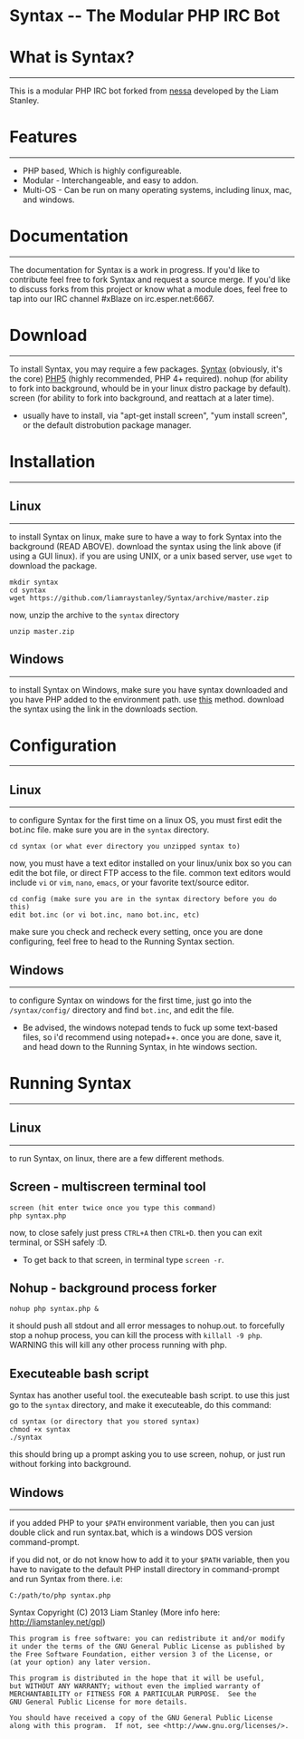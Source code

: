 Syntax -- The Modular PHP IRC Bot
=================================

What is Syntax?
===============
_______________
This is a modular PHP IRC bot forked from [nessa](http://github.com/gluxon/nessa) developed by the Liam Stanley.

Features
========
________
- PHP based, Which is highly configureable.
- Modular - Interchangeable, and easy to addon.
- Multi-OS - Can be run on many operating systems, including linux, mac, and windows.

Documentation
=============
_____________
The documentation for Syntax is a work in progress. If you'd like to contribute feel free to fork Syntax and request a source merge.
If you'd like to discuss forks from this project or know what a module does, feel free to tap into our IRC channel #xBlaze on irc.esper.net:6667.

Download
========
________
To install Syntax, you may require a few packages.
[Syntax](https://github.com/liamraystanley/Syntax/archive/master.zip) (obviously, it's the core)
[PHP5](http://us.php.net/downloads.php) (highly recommended, PHP 4+ required).
nohup (for ability to fork into background, whould be in your linux distro package by default).
screen (for ability to fork into background, and reattach at a later time).
- usually have to install, via "apt-get install screen", "yum install screen", or the default distrobution package manager.

Installation
============
____________

Linux
-----
_____

to install Syntax on linux, make sure to have a way to fork Syntax into the background (READ ABOVE).
download the syntax using the link above (if using a GUI linux). if you are using UNIX, or a unix based server, use `wget` to download the package.

    mkdir syntax
	cd syntax
	wget https://github.com/liamraystanley/Syntax/archive/master.zip

now, unzip the archive to the `syntax` directory

    unzip master.zip


Windows
-------
_______

to install Syntax on Windows, make sure you have syntax downloaded and you have PHP added to the environment path. use [this](http://www.php.net/manual/en/faq.installation.php#faq.installation.addtopath) method.
download the syntax using the link in the downloads section.

Configuration
=============
_____________

Linux
-----
_____

to configure Syntax for the first time on a linux OS, you must first edit the bot.inc file. make sure you are in the `syntax` directory.

    cd syntax (or what ever directory you unzipped syntax to)

now, you must have a text editor installed on your linux/unix box so you can edit the bot file, or direct FTP access to the file. common text editors would include `vi` or `vim`, `nano`, `emacs`, or your favorite text/source editor.

    cd config (make sure you are in the syntax directory before you do this)
	edit bot.inc (or vi bot.inc, nano bot.inc, etc)

make sure you check and recheck every setting, once you are done configuring, feel free to head to the Running Syntax section.

Windows
-------
_______

to configure Syntax on windows for the first time, just go into the `/syntax/config/` directory and find `bot.inc`, and edit  the file.
- Be advised, the windows notepad tends to fuck up some text-based files, so i'd recommend using notepad++. once you are done, save it, and head down to the Running Syntax, in hte windows section.


Running Syntax
===============
_______________

Linux
-----
_____
to run Syntax, on linux, there are a few different methods.

Screen - multiscreen terminal tool
----------------------------------

    screen (hit enter twice once you type this command)
	php syntax.php

now, to close safely just press `CTRL+A` then `CTRL+D`. then you can exit terminal, or SSH safely :D.
- To get back to that screen, in terminal type `screen -r`.

Nohup - background process forker
---------------------------------

    nohup php syntax.php &

it should push all stdout and all error messages to nohup.out. to forcefully stop a nohup process, you can kill the process with `killall -9 php`. WARNING this will kill any other process running with php.

Executeable bash script
----------------------

Syntax has another useful tool. the executeable bash script.
to use this just go to the `syntax` directory, and make it executeable, do this command:

    cd syntax (or directory that you stored syntax)
	chmod +x syntax
	./syntax

this should bring up a prompt asking you to use screen, nohup, or just run without forking into background.

Windows
-------
_______

if you added PHP to your `$PATH` environment variable, then you can just double click and run syntax.bat, which is a windows DOS version command-prompt.

if you did not, or do not know how to add it to your `$PATH` variable, then you have to navigate to the default PHP install directory in command-prompt and run Syntax from there. i.e:

    C:/path/to/php syntax.php

Syntax Copyright (C) 2013 Liam Stanley (More info here: http://liamstanley.net/gpl)

    This program is free software: you can redistribute it and/or modify
    it under the terms of the GNU General Public License as published by
    the Free Software Foundation, either version 3 of the License, or
    (at your option) any later version.

    This program is distributed in the hope that it will be useful,
    but WITHOUT ANY WARRANTY; without even the implied warranty of
    MERCHANTABILITY or FITNESS FOR A PARTICULAR PURPOSE.  See the
    GNU General Public License for more details.

    You should have received a copy of the GNU General Public License
    along with this program.  If not, see <http://www.gnu.org/licenses/>.
